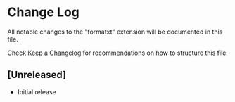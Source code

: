 # Change Log

All notable changes to the "formatxt" extension will be documented in this file.

Check [Keep a Changelog](http://keepachangelog.com/) for recommendations on how to structure this file.

## [Unreleased]

- Initial release